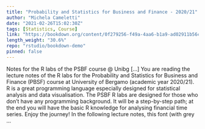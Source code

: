 ```yaml
---
title: "Probability and Statistics for Business and Finance - 2020/21"
author: "Michela Cameletti"
date: "2021-02-26T15:02:30Z"
tags: [Statistics, Course]
link: "https://bookdown.org/content/0f279256-f49a-4aa6-b1a9-ad02911b56cf/"
length_weight: "30.6%"
repo: "rstudio/bookdown-demo"
pinned: false
---
```


Notes for the R labs of the PSBF course @ Unibg [...] You are reading the lecture notes of the R labs for the Probability and Statistics for Business and Finance (PBSF) course at University of Bergamo (academic year 2020/21). R is a great programming language especially designed for statistical analysis and data visualisation. The PSBF R labs are designed for those who don’t have any programming background. It will be a step-by-step path; at the end you will have the basic R knowledge for analysing financial time series. Enjoy the journey! In the following lecture notes, this font (with grey ...
